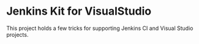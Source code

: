 Jenkins Kit for VisualStudio
============================

This project holds a few tricks for supporting Jenkins CI and Visual Studio projects.